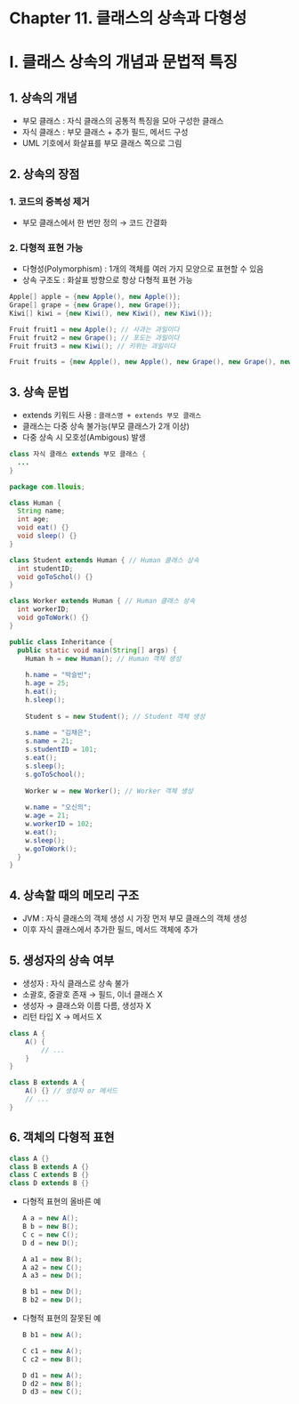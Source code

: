 # Chapter 11. 클래스의 상속과 다형성

# I. 클래스 상속의 개념과 문법적 특징

## 1. 상속의 개념

- 부모 클래스 : 자식 클래스의 공통적 특징을 모아 구성한 클래스
- 자식 클래스 : 부모 클래스 + 추가 필드, 메서드 구성
- UML 기호에서 화살표를 부모 클래스 쪽으로 그림

## 2. 상속의 장점

### 1. 코드의 중복성 제거

- 부모 클래스에서 한 번만 정의 → 코드 간결화

### 2. 다형적 표현 가능

- 다형성(Polymorphism) : 1개의 객체를 여러 가지 모양으로 표현할 수 있음
- 상속 구조도 : 화살표 방향으로 항상 다형적 표현 가능

```java
Apple[] apple = {new Apple(), new Apple()};
Grape[] grape = {new Grape(), new Grape()};
Kiwi[] kiwi = {new Kiwi(), new Kiwi(), new Kiwi()};
```

```java
Fruit fruit1 = new Apple(); // 사과는 과일이다
Fruit fruit2 = new Grape(); // 포도는 과일이다
Fruit fruit3 = new Kiwi(); // 키위는 과일이다

Fruit fruits = {new Apple(), new Apple(), new Grape(), new Grape(), new Kiwi(), new Kiwi(), new Kiwi()};
```

## 3. 상속 문법

- extends 키워드 사용 : `클래스명 + extends 부모 클래스`
- 클래스는 다중 상속 불가능(부모 클래스가 2개 이상)
- 다중 상속 시 모호성(Ambigous) 발생

```java
class 자식 클래스 extends 부모 클래스 {
  ...
}
```

```java
package com.llouis;

class Human {
  String name;
  int age;
  void eat() {}
  void sleep() {}
}

class Student extends Human { // Human 클래스 상속
  int studentID;
  void goToSchol() {}
}

class Worker extends Human { // Human 클래스 상속
  int workerID;
  void goToWork() {}
}

public class Inheritance {
  public static void main(String[] args) {
    Human h = new Human(); // Human 객체 생성
    
    h.name = "박슬빈";
    h.age = 25;
    h.eat();
    h.sleep();
    
    Student s = new Student(); // Student 객체 생성
    
    s.name = "김채은";
    s.name = 21;
    s.studentID = 101;
    s.eat();
    s.sleep();
    s.goToSchool();
    
    Worker w = new Worker(); // Worker 객체 생성
    
    w.name = "오신의";
    w.age = 21;
    w.workerID = 102;
    w.eat();
    w.sleep();
    w.goToWork();
  }
}
```

## 4. 상속할 때의 메모리 구조

- JVM : 자식 클래스의 객체 생성 시 가장 먼저 부모 클래스의 객체 생성
- 이후 자식 클래스에서 추가한 필드, 메서드 객체에 추가

## 5. 생성자의 상속 여부

- 생성자 : 자식 클래스로 상속 불가
- 소괄호, 중괄호 존재 → 필드, 이너 클래스 X
- 생성자 → 클래스와 이름 다름, 생성자 X
- 리턴 타입 X → 메서드 X

```java
class A {
	A() {
		// ...
	}
}

class B extends A {
	A() {} // 생성자 or 메서드
	// ...
}
```

## 6. 객체의 다형적 표현

```java
class A {}
class B extends A {}
class C extends B {}
class D extends B {}
```

- 다형적 표현의 올바른 예
    
    ```java
    A a = new A();
    B b = new B();
    C c = new C();
    D d = new D();
    
    A a1 = new B();
    A a2 = new C();
    A a3 = new D();
    
    B b1 = new D();
    B b2 = new D();
    ```
    
- 다형적 표현의 잘못된 예
    
    ```java
    B b1 = new A();
    
    C c1 = new A();
    C c2 = new B();
    
    D d1 = new A();
    D d2 = new B();
    D d3 = new C();
    ```
